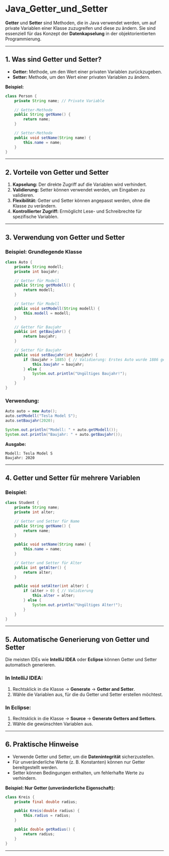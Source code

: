 
# Java_Getter_und_Setter

**Getter** und **Setter** sind Methoden, die in Java verwendet werden, um auf private Variablen einer Klasse zuzugreifen und diese zu ändern. Sie sind essenziell für das Konzept der **Datenkapselung** in der objektorientierten Programmierung.

---

## **1. Was sind Getter und Setter?**
- **Getter:** Methode, um den Wert einer privaten Variablen zurückzugeben.
- **Setter:** Methode, um den Wert einer privaten Variablen zu ändern.

**Beispiel:**
```java
class Person {
    private String name; // Private Variable

    // Getter-Methode
    public String getName() {
        return name;
    }

    // Setter-Methode
    public void setName(String name) {
        this.name = name;
    }
}
```

---

## **2. Vorteile von Getter und Setter**
1. **Kapselung:** Der direkte Zugriff auf die Variablen wird verhindert.
2. **Validierung:** Setter können verwendet werden, um Eingaben zu validieren.
3. **Flexibilität:** Getter und Setter können angepasst werden, ohne die Klasse zu verändern.
4. **Kontrollierter Zugriff:** Ermöglicht Lese- und Schreibrechte für spezifische Variablen.

---

## **3. Verwendung von Getter und Setter**

### **Beispiel: Grundlegende Klasse**
```java
class Auto {
    private String modell;
    private int baujahr;

    // Getter für Modell
    public String getModell() {
        return modell;
    }

    // Setter für Modell
    public void setModell(String modell) {
        this.modell = modell;
    }

    // Getter für Baujahr
    public int getBaujahr() {
        return baujahr;
    }

    // Setter für Baujahr
    public void setBaujahr(int baujahr) {
        if (baujahr > 1885) { // Validierung: Erstes Auto wurde 1886 gebaut
            this.baujahr = baujahr;
        } else {
            System.out.println("Ungültiges Baujahr!");
        }
    }
}
```

### **Verwendung:**
```java
Auto auto = new Auto();
auto.setModell("Tesla Model S");
auto.setBaujahr(2020);

System.out.println("Modell: " + auto.getModell());
System.out.println("Baujahr: " + auto.getBaujahr());
```

**Ausgabe:**
```
Modell: Tesla Model S
Baujahr: 2020
```

---

## **4. Getter und Setter für mehrere Variablen**
### **Beispiel:**
```java
class Student {
    private String name;
    private int alter;

    // Getter und Setter für Name
    public String getName() {
        return name;
    }

    public void setName(String name) {
        this.name = name;
    }

    // Getter und Setter für Alter
    public int getAlter() {
        return alter;
    }

    public void setAlter(int alter) {
        if (alter > 0) { // Validierung
            this.alter = alter;
        } else {
            System.out.println("Ungültiges Alter!");
        }
    }
}
```

---

## **5. Automatische Generierung von Getter und Setter**
Die meisten IDEs wie **IntelliJ IDEA** oder **Eclipse** können Getter und Setter automatisch generieren.

### **In IntelliJ IDEA:**
1. Rechtsklick in die Klasse → **Generate** → **Getter and Setter**.
2. Wähle die Variablen aus, für die du Getter und Setter erstellen möchtest.

### **In Eclipse:**
1. Rechtsklick in die Klasse → **Source** → **Generate Getters and Setters**.
2. Wähle die gewünschten Variablen aus.

---

## **6. Praktische Hinweise**
- Verwende Getter und Setter, um die **Datenintegrität** sicherzustellen.
- Für unveränderliche Werte (z. B. Konstanten) können nur Getter bereitgestellt werden.
- Setter können Bedingungen enthalten, um fehlerhafte Werte zu verhindern.

**Beispiel: Nur Getter (unveränderliche Eigenschaft):**
```java
class Kreis {
    private final double radius;

    public Kreis(double radius) {
        this.radius = radius;
    }

    public double getRadius() {
        return radius;
    }
}
```

---

